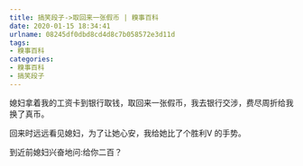 ```yaml
---
title: 搞笑段子->取回来一张假币 | 糗事百科
date: 2020-01-15 18:34:41
urlname: 08245df0dbd8cd4d8c7b058572e3d11d
tags: 
- 糗事百科
categories:
- 糗事百科
- 搞笑段子
---
```

媳妇拿着我的工资卡到银行取钱，取回来一张假币，我去银行交涉，费尽周折给我换了真币。

回来时远远看见媳妇，为了让她心安，我给她比了个胜利V 的手势。

到近前媳妇兴奋地问:给你二百？


